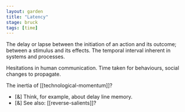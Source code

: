 ```yaml
---  
layout: garden
title: "Latency"
stage: bruck
tags: [time]
---
```


The delay or lapse between the initiation of an action and its outcome; between a stimulus and its effects.
The temporal interval inherent in systems and processes.

Hesitations in human communication. Time taken for behaviours, social changes to propagate.

The inertia of [[technological-momentum]]?

- [&] Think, for example, about delay line memory.
- [&] See also: [[reverse-salients]]?